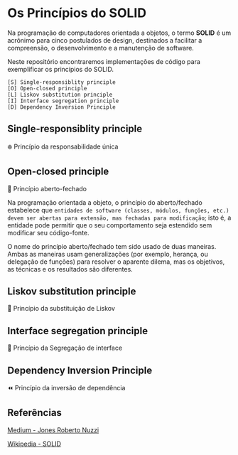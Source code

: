 # Os Princípios do SOLID

Na programação de computadores orientada a objetos, o termo **SOLID** é um acrônimo para cinco postulados de design, destinados a facilitar a compreensão, o desenvolvimento e a manutenção de software.

Neste repositório encontraremos implementações de código para exemplificar os princípios do SOLID.

    [S] Single-responsiblity principle 
    [O] Open-closed principle 
    [L] Liskov substitution principle
    [I] Interface segregation principle 
    [D] Dependency Inversion Principle 


## Single-responsiblity principle 
❄️ Princípio da responsabilidade única

## Open-closed principle 
📖 Princípio aberto-fechado

Na programação orientada a objeto, o princípio do aberto/fechado estabelece que `entidades de software (classes, módulos, funções, etc.) devem ser abertas para extensão, mas fechadas para modificação`; isto é, a entidade pode permitir que o seu comportamento seja estendido sem modificar seu código-fonte.

O nome do princípio aberto/fechado tem sido usado de duas maneiras. Ambas as maneiras usam generalizações (por exemplo, herança, ou delegação de funções) para resolver o aparente dilema, mas os objetivos, as técnicas e os resultados são diferentes.

## Liskov substitution principle 
🦆 Princípio da substituição de Liskov

## Interface segregation principle 
👥 Princípio da Segregação de interface

## Dependency Inversion Principle 
⏪ Princípio da inversão de dependência


## Referências
[Medium - Jones Roberto Nuzzi](https://medium.com/xp-inc/os-princ%C3%ADpios-do-solid-srp-princ%C3%ADpio-da-responsabilidade-%C3%BAnica-7897c55694fe)

[Wikipedia - SOLID](https://en.wikipedia.org/wiki/SOLID)